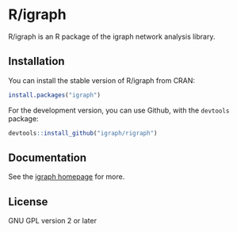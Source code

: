 
# R/igraph

R/igraph is an R package of the igraph network analysis library.

## Installation

You can install the stable version of R/igraph from CRAN:

```r
install.packages("igraph")
```

For the development version, you can use Github, with the `devtools`
package:

```r
devtools::install_github("igraph/rigraph")
```

## Documentation

See the [igraph homepage](http://igraph.org/r) for more.

## License

GNU GPL version 2 or later
